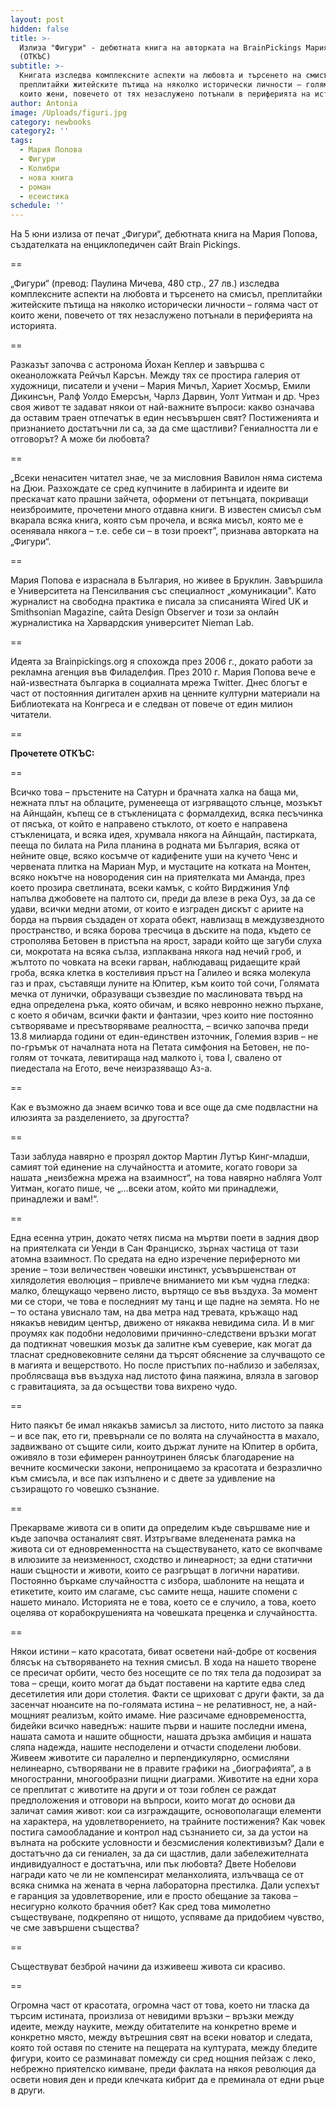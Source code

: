 ```yaml
---
layout: post
hidden: false
title: >-
  Излиза "Фигури" - дебютната книга на авторката на BrainPickings Мария Попова
  (ОТКЪС)
subtitle: >-
  Книгата изследва комплексните аспекти на любовта и търсенето на смисъл,
  преплитайки житейските пътища на няколко исторически личности – голяма част от
  които жени, повечето от тях незаслужено потънали в периферията на историята
author: Antonia
image: /Uploads/figuri.jpg
category: newbooks
category2: ''
tags:
  - Мария Попова
  - Фигури
  - Колибри
  - нова книга
  - роман
  - есеистика
schedule: ''
---
```

На 5 юни излиза от печат  „Фигури“, дебютната книга на Мария Попова, създателката на енциклопедичен сайт Brain Pickings.

\==

„Фигури“ (превод: Паулина Мичева, 480 стр., 27 лв.) изследва комплексните аспекти на любовта и търсенето на смисъл, преплитайки житейските пътища на няколко исторически личности – голяма част от които жени, повечето от тях незаслужено потънали в периферията на историята. 

\==

Разказът започва с астронома Йохан Кеплер и завършва с океаноложката Рейчъл Карсън. Между тях се простира галерия от художници, писатели и учени – Мария Мичъл, Хариет Хосмър, Емили Дикинсън, Ралф Уолдо Емерсън, Чарлз Дарвин, Уолт Уитман и др. Чрез своя живот те задават някои от най-важните въпроси: какво означава да оставим траен отпечатък в един несъвършен свят? Постиженията и признанието достатъчни ли са, за да сме щастливи? Гениалността ли е отговорът? А може би любовта?

\==

„Всеки ненаситен читател знае, че за мисловния Вавилон няма система на Дюи. Разхождате се сред купчините в лабиринта и идеите ви прескачат като прашни зайчета, оформени от петънцата, покриващи неизброимите, прочетени много отдавна книги. В известен смисъл съм вкарала всяка книга, която съм прочела, и всяка мисъл, която ме е осенявала някога – т.е. себе си – в този проект”, признава авторката на „Фигури“.

\==

Мария Попова е израснала в България, но живее в Бруклин. Завършила е Университета на Пенсилвания със специалност „комуникации". Като журналист на свободна практика е писала за списанията Wired UK и Smithsonian Magazine, сайта Design Observer и този за онлайн журналистика на Харвардския университет Nieman Lab. 

\==

Идеята за Brainpickings.org я спохожда през 2006 г., докато работи за рекламна агенция във Филаделфия. През 2010 г. Мария Попова вече е най-известната българка в социалната мрежа Twitter. Днес блогът е част от постоянния дигитален архив на ценните културни материали на Библиотеката на Конгреса и е следван от повече от един милион читатели.

\==

**Прочетете ОТКЪС:**

\==

Всичко това – пръстените на Сатурн и брачната халка на баща ми, нежната плът на облаците, руменееща от изгряващото слънце, мозъкът на Айнщайн, къпещ се в стъкленицата с формалдехид, всяка песъчинка от пясъка, от който е направено стъклото, от което е направена стъкленицата, и всяка идея, хрумвала някога на Айнщайн, пастирката, пееща по билата на Рила планина в родната ми България, всяка от нейните овце, всяко косъмче от кадифените уши на кучето Ченс и червената плитка на Мариан Мур, и мустаците на котката на Монтен, всяко нокътче на новородения син на приятелката ми Аманда, през което прозира светлината, всеки камък, с който Вирджиния Улф напълва джобовете на палтото си, преди да влезе в река Оуз, за да се удави, всички медни атоми, от които е изграден дискът с ариите на борда на първия създаден от хората обект, навлизащ в междузвездното пространство, и всяка борова тресчица в дъските на пода, където се строполява Бетовен в пристъпа на ярост, заради който ще загуби слуха си, мокротата на всяка сълза, изплаквана някога над нечий гроб, и жълтото по човката на всеки гарван, наблюдаващ ридаещите край гроба, всяка клетка в костеливия пръст на Галилео и всяка молекула газ и прах, съставящи луните на Юпитер, към които той сочи, Голямата мечка от лунички, образуващи съзвездие по маслиновата твърд на една определена ръка, която обичам, и всяко невронно нежно пърхане, с което я обичам, всички факти и фантазии, чрез които ние постоянно сътворяваме и пресътворяваме реалността, – всичко започва преди 13.8 милиарда години от един-единствен източник, Големия взрив – не по-гръмък от началната нота на Петата симфония на Бетовен, не по-голям от точката, левитираща над малкото i, това I, свалено от пиедестала на Егото, вече неизразяващо Аз-а. 

\==

Как е възможно да знаем всичко това и все още да сме подвластни на илюзията за разделението, за другостта? 

\==

Тази заблуда навярно е прозрял доктор Мартин Лутър Кинг-младши, самият той единение на случайността и атомите, когато говори за нашата „неизбежна мрежа на взаимност“, на това навярно набляга Уолт Уитман, когато пише, че „…всеки атом, който ми принадлежи, принадлежи и вам!“. 

\==

Една есенна утрин, докато четях писма на мъртви поети в задния двор на приятелката си Уенди в Сан Франциско, зърнах частица от тази атомна взаимност. По средата на едно изречение периферното ми зрение – този величествен човешки инстинкт, усъвършенстван от хилядолетия еволюция – привлече вниманието ми към чудна гледка: малко, блещукащо червено листо, въртящо се във въздуха. За момент ми се стори, че това е последният му танц и ще падне на земята. Но не – то остана увиснало там, на два метра над тревата, кръжащо над някакъв невидим център, движено от някаква невидима сила. И в миг проумях как подобни недоловими причинно-следствени връзки могат да подтикнат човешкия мозък да залитне към суеверие, как могат да тласнат средновековните селяни да търсят обяснение за случващото се в магията и вещерството. Но после пристъпих по-наблизо и забелязах, проблясваща във въздуха над листото фина паяжина, влязла в заговор с гравитацията, за да осъществи това вихрено чудо. 

\==

Нито паякът бе имал някакъв замисъл за листото, нито листото за паяка – и все пак, ето ги, превърнали се по волята на случайността в махало, задвижвано от същите сили, които държат луните на Юпитер в орбита, оживяло в този ефимерен ранноутринен блясък благодарение на вечните космически закони, непроницаемо за красотата и безразлично към смисъла, и все пак изпълнено и с двете за удивление на съзиращото го човешко съзнание. 

\==

Прекарваме живота си в опити да определим къде свършваме ние и къде започва останалият свят. Изтръгваме вледенената рамка на живота си от едновременността на съществуването, като се вкопчваме в илюзиите за неизменност, сходство и линеарност; за едни статични наши същности и животи, които се разгръщат в логични наративи. Постоянно бъркаме случайността с избора, шаблоните на нещата и етикетите, които им слагаме, със самите неща, нашите спомени с нашето минало. Историята не е това, което се е случило, а това, което оцелява от корабокрушенията на човешката преценка и случайността. 

\==

Някои истини – като красотата, биват осветени най-добре от косвения блясък на сътворяването на техния смисъл. В хода на нашето творене се пресичат орбити, често без носещите се по тях тела да подозират за това – срещи, които могат да бъдат поставени на картите едва след десетилетия или дори столетия. Факти се щриховат с други факти, за да засенчат нюансите на по-голямата истина – не релативност, не, а най-мощният реализъм, който имаме. Ние разсичаме едновремеността, бидейки всичко наведнъж: нашите първи и нашите последни имена, нашата самота и нашите общности, нашата дръзка амбиция и нашата сляпа надежда, нашите несподелени и отчасти споделени любови. Живеем животите си паралелно и перпендикулярно, осмисляни нелинеарно, сътворявани не в правите графики на „биографията“, а в многостранни, многообразни пищни диаграми. Животите на едни хора се преплитат с животите на други и от този гоблен се раждат предположения и отговори на въпроси, които могат до основи да заличат самия живот: кои са изграждащите, основополагащи елементи на характера, на удовлетворението, на трайните постижения? Как човек постига самообладание и контрол над съзнанието си, за да устои на вълната на робските условности и безсмисления колективизъм? Дали е достатъчно да си гениален, за да си щастлив, дали забележителната индивидуалност е достатъчна, или пък любовта? Двете Нобелови награди като че ли не компенсират меланхолията, излъчваща се от всяка снимка на жената в черна лабораторна престилка. Дали успехът е гаранция за удовлетворение, или е просто обещание за такова – несигурно колкото брачния обет? Как сред това мимолетно съществуване, подкрепяно от нищото, успяваме да придобием чувство, че сме завършени същества? 

\==

Съществуват безброй начини да изживееш живота си красиво. 

\==

Огромна част от красотата, огромна част от това, което ни тласка да търсим истината, произлиза от невидими връзки – връзки между идеите, между науките, между обитателите на конкретно време и конкретно място, между вътрешния свят на всеки новатор и следата, която той оставя по стените на пещерата на културата, между бледите фигури, които се разминават помежду си сред нощния пейзаж с леко, небрежно приятелско кимване, преди факлата на някоя революция да освети новия ден и преди клечката кибрит да е преминала от едни ръце в други.
